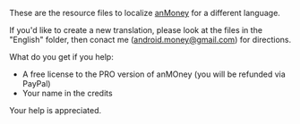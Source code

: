 These are the resource files to localize <a href="https://play.google.com/store/apps/details?id=com.zvasvari.anmoneyp">anMoney</a> for a different language.

If you'd like to create a new translation, please look at the files in the "English" folder, then conact me (android.money@gmail.com) for directions.

What do you get if you help:

- A free license to the PRO version of anMOney (you will be refunded via PayPal)
- Your name in the credits

Your help is appreciated.

